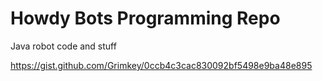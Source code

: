 # Howdy Bots Programming Repo

Java robot code and stuff

https://gist.github.com/Grimkey/0ccb4c3cac830092bf5498e9ba48e895
